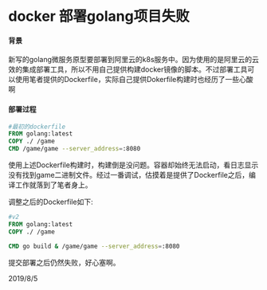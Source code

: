 # docker 部署golang项目失败

#### 背景

新写的golang微服务原型要部署到阿里云的k8s服务中。因为使用的是阿里云的云效的集成部署工具，所以不用自己提供构建docker镜像的脚本。不过部署工具可以使用笔者提供的Dockerfile，实际自己提供Dokerfile构建时也经历了一些心酸啊

#### 部署过程

~~~dockerfile
#最初的dockerfile 
FROM golang:latest
COPY ./ /game
CMD /game/game --server_address=:8080
~~~

使用上述Dockerfile构建时，构建倒是没问题。容器却始终无法启动，看日志显示没有找到game二进制文件。经过一番调试，估摸着是提供了Dockerfile之后，编译工作就落到了笔者身上。

调整之后的Dockerfile如下:

~~~dockerfile
#v2
FROM golang:latest
COPY ./ /game

CMD go build & /game/game --server_address=:8080
~~~

提交部署之后仍然失败，好心塞啊。



2019/8/5